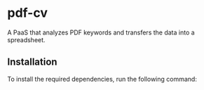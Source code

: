 # pdf-cv

A PaaS that analyzes PDF keywords and transfers the data into a spreadsheet.

## Installation

To install the required dependencies, run the following command:


